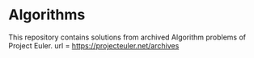 # Algorithms
This repository contains solutions from archived Algorithm problems of Project Euler.
url = https://projecteuler.net/archives
